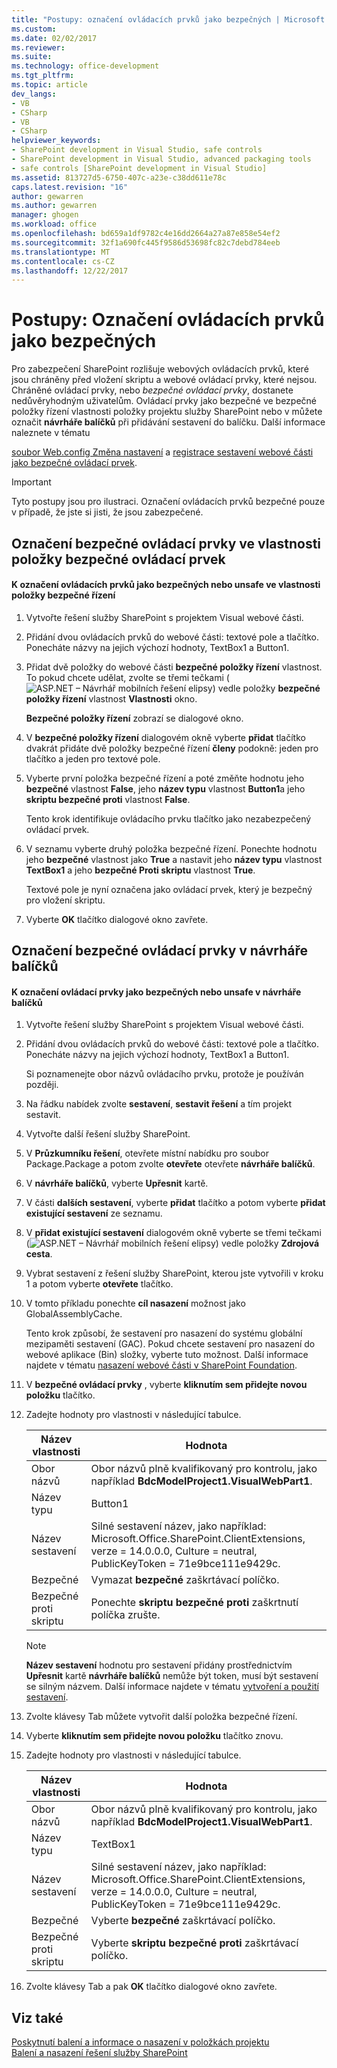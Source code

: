 ```yaml
---
title: "Postupy: označení ovládacích prvků jako bezpečných | Microsoft Docs"
ms.custom: 
ms.date: 02/02/2017
ms.reviewer: 
ms.suite: 
ms.technology: office-development
ms.tgt_pltfrm: 
ms.topic: article
dev_langs:
- VB
- CSharp
- VB
- CSharp
helpviewer_keywords:
- SharePoint development in Visual Studio, safe controls
- SharePoint development in Visual Studio, advanced packaging tools
- safe controls [SharePoint development in Visual Studio]
ms.assetid: 813727d5-6750-407c-a23e-c38dd611e78c
caps.latest.revision: "16"
author: gewarren
ms.author: gewarren
manager: ghogen
ms.workload: office
ms.openlocfilehash: bd659a1df9782c4e16dd2664a27a87e858e54ef2
ms.sourcegitcommit: 32f1a690fc445f9586d53698fc82c7debd784eeb
ms.translationtype: MT
ms.contentlocale: cs-CZ
ms.lasthandoff: 12/22/2017
---
```

# <a name="how-to-mark-controls-as-safe-controls"></a>Postupy: Označení ovládacích prvků jako bezpečných
  Pro zabezpečení SharePoint rozlišuje webových ovládacích prvků, které jsou chráněny před vložení skriptu a webové ovládací prvky, které nejsou. Chráněné ovládací prvky, nebo *bezpečné ovládací prvky*, dostanete nedůvěryhodným uživatelům. Ovládací prvky jako bezpečné ve bezpečné položky řízení vlastnosti položky projektu služby SharePoint nebo v můžete označit **návrháře balíčků** při přidávání sestavení do balíčku. Další informace naleznete v tématu  
  
 [soubor Web.config Změna nastavení](http://go.microsoft.com/fwlink/?LinkId=178965) a [registrace sestavení webové části jako bezpečné ovládací prvek](http://go.microsoft.com/fwlink/?LinkId=171013).  
  
> [!IMPORTANT]  
>  Tyto postupy jsou pro ilustraci. Označení ovládacích prvků bezpečné pouze v případě, že jste si jisti, že jsou zabezpečené.  
  
## <a name="marking-safe-controls-in-the-safe-control-entries-property"></a>Označení bezpečné ovládací prvky ve vlastnosti položky bezpečné ovládací prvek  
  
#### <a name="to-mark-controls-as-safe-or-unsafe-in-the-safe-control-entries-property"></a>K označení ovládacích prvků jako bezpečných nebo unsafe ve vlastnosti položky bezpečné řízení  
  
1.  Vytvořte řešení služby SharePoint s projektem Visual webové části.  
  
2.  Přidání dvou ovládacích prvků do webové části: textové pole a tlačítko. Ponecháte názvy na jejich výchozí hodnoty, TextBox1 a Button1.  
  
3.  Přidat dvě položky do webové části **bezpečné položky řízení** vlastnost. To pokud chcete udělat, zvolte se třemi tečkami (![ASP.NET – Návrhář mobilních řešení elipsy](../sharepoint/media/mwellipsis.gif "ASP.NET – Návrhář mobilních řešení elipsy")) vedle položky **bezpečné položky řízení** vlastnost  **Vlastnosti** okno.  
  
     **Bezpečné položky řízení** zobrazí se dialogové okno.  
  
4.  V **bezpečné položky řízení** dialogovém okně vyberte **přidat** tlačítko dvakrát přidáte dvě položky bezpečné řízení **členy** podokně: jeden pro tlačítko a jeden pro textové pole.  
  
5.  Vyberte první položka bezpečné řízení a poté změňte hodnotu jeho **bezpečné** vlastnost **False**, jeho **název typu** vlastnost **Button1**a jeho **skriptu bezpečné proti** vlastnost **False**.  
  
     Tento krok identifikuje ovládacího prvku tlačítko jako nezabezpečený ovládací prvek.  
  
6.  V seznamu vyberte druhý položka bezpečné řízení. Ponechte hodnotu jeho **bezpečné** vlastnost jako **True** a nastavit jeho **název typu** vlastnost **TextBox1** a jeho **bezpečné Proti skriptu** vlastnost **True**.  
  
     Textové pole je nyní označena jako ovládací prvek, který je bezpečný pro vložení skriptu.  
  
7.  Vyberte **OK** tlačítko dialogové okno zavřete.  
  
## <a name="marking-safe-controls-in-the-package-designer"></a>Označení bezpečné ovládací prvky v návrháře balíčků  
  
#### <a name="to-mark-controls-as-safe-or-unsafe-in-the-package-designer"></a>K označení ovládací prvky jako bezpečných nebo unsafe v návrháře balíčků  
  
1.  Vytvořte řešení služby SharePoint s projektem Visual webové části.  
  
2.  Přidání dvou ovládacích prvků do webové části: textové pole a tlačítko. Ponecháte názvy na jejich výchozí hodnoty, TextBox1 a Button1.  
  
     Si poznamenejte obor názvů ovládacího prvku, protože je používán později.  
  
3.  Na řádku nabídek zvolte **sestavení**, **sestavit řešení** a tím projekt sestavit.  
  
4.  Vytvořte další řešení služby SharePoint.  
  
5.  V **Průzkumníku řešení**, otevřete místní nabídku pro soubor Package.Package a potom zvolte **otevřete** otevřete **návrháře balíčků**.  
  
6.  V **návrháře balíčků**, vyberte **Upřesnit** kartě.  
  
7.  V části **dalších sestavení**, vyberte **přidat** tlačítko a potom vyberte **přidat existující sestavení** ze seznamu.  
  
8.  V **přidat existující sestavení** dialogovém okně vyberte se třemi tečkami (![ASP.NET – Návrhář mobilních řešení elipsy](../sharepoint/media/mwellipsis.gif "ASP.NET – Návrhář mobilních řešení elipsy")) vedle položky  **Zdrojová cesta**.  
  
9. Vybrat sestavení z řešení služby SharePoint, kterou jste vytvořili v kroku 1 a potom vyberte **otevřete** tlačítko.  
  
10. V tomto příkladu ponechte **cíl nasazení** možnost jako GlobalAssemblyCache.  
  
     Tento krok způsobí, že sestavení pro nasazení do systému globální mezipaměti sestavení (GAC). Pokud chcete sestavení pro nasazení do webové aplikace (Bin) složky, vyberte tuto možnost. Další informace najdete v tématu [nasazení webové části v SharePoint Foundation](http://go.microsoft.com/fwlink/?LinkId=177509).  
  
11. V **bezpečné ovládací prvky** , vyberte **kliknutím sem přidejte novou položku** tlačítko.  
  
12. Zadejte hodnoty pro vlastnosti v následující tabulce.  
  
    |Název vlastnosti|Hodnota|  
    |-------------------|-----------|  
    |Obor názvů|Obor názvů plně kvalifikovaný pro kontrolu, jako například **BdcModelProject1.VisualWebPart1**.|  
    |Název typu|Button1|  
    |Název sestavení|Silné sestavení název, jako například: Microsoft.Office.SharePoint.ClientExtensions, verze = 14.0.0.0, Culture = neutral, PublicKeyToken = 71e9bce111e9429c.|  
    |Bezpečné|Vymazat **bezpečné** zaškrtávací políčko.|  
    |Bezpečné proti skriptu|Ponechte **skriptu bezpečné proti** zaškrtnutí políčka zrušte.|  
  
    > [!NOTE]  
    >  **Název sestavení** hodnotu pro sestavení přidány prostřednictvím **Upřesnit** kartě **návrháře balíčků** nemůže být token, musí být sestavení se silným názvem. Další informace najdete v tématu [vytvoření a použití sestavení](http://go.microsoft.com/fwlink/?LinkId=177513).  
  
13. Zvolte klávesy Tab můžete vytvořit další položka bezpečné řízení.  
  
14. Vyberte **kliknutím sem přidejte novou položku** tlačítko znovu.  
  
15. Zadejte hodnoty pro vlastnosti v následující tabulce.  
  
    |Název vlastnosti|Hodnota|  
    |-------------------|-----------|  
    |Obor názvů|Obor názvů plně kvalifikovaný pro kontrolu, jako například **BdcModelProject1.VisualWebPart1**.|  
    |Název typu|TextBox1|  
    |Název sestavení|Silné sestavení název, jako například: Microsoft.Office.SharePoint.ClientExtensions, verze = 14.0.0.0, Culture = neutral, PublicKeyToken = 71e9bce111e9429c.|  
    |Bezpečné|Vyberte **bezpečné** zaškrtávací políčko.|  
    |Bezpečné proti skriptu|Vyberte **skriptu bezpečné proti** zaškrtávací políčko.|  
  
16. Zvolte klávesy Tab a pak **OK** tlačítko dialogové okno zavřete.  
  
## <a name="see-also"></a>Viz také  
 [Poskytnutí balení a informace o nasazení v položkách projektu](../sharepoint/providing-packaging-and-deployment-information-in-project-items.md)   
 [Balení a nasazení řešení služby SharePoint](../sharepoint/packaging-and-deploying-sharepoint-solutions.md)  
  
  